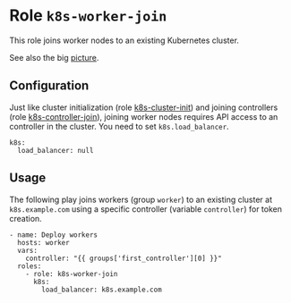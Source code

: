 # Role `k8s-worker-join`

This role joins worker nodes to an existing Kubernetes cluster.

See also the big [picture](../../docs/roles.md).

## Configuration

Just like cluster initialization (role [k8s-cluster-init](../k8s-cluster-init)) and joining controllers (role [k8s-controller-join](../k8s-controller-join)), joining worker nodes requires API access to an controller in the cluster. You need to set `k8s.load_balancer`.

```ansible
k8s:
  load_balancer: null
```

## Usage

The following play joins workers (group `worker`) to an existing cluster at `k8s.example.com` using a specific controller (variable `controller`) for token creation.

```ansible
- name: Deploy workers
  hosts: worker
  vars:
    controller: "{{ groups['first_controller'][0] }}"
  roles:
    - role: k8s-worker-join
      k8s:
        load_balancer: k8s.example.com
```
